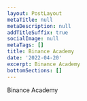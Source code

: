 ```yaml
---
layout: PostLayout
metaTitle: null
metaDescription: null
addTitleSuffix: true
socialImage: null
metaTags: []
title: Binance Academy
date: '2022-04-20'
excerpt: Binance Academy
bottomSections: []
---
```

Binance Academy
